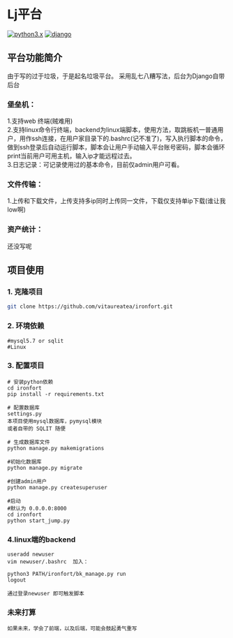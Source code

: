 # Lj平台
[![python3.x](https://img.shields.io/badge/python-3.6-blue.svg)](https://www.python.org/)
[![django](https://img.shields.io/badge/django-2.0.8-blue.svg)](https://www.djangoproject.com/)


## 平台功能简介
由于写的过于垃圾，于是起名垃圾平台。
采用乱七八糟写法，后台为Django自带后台
### 堡垒机：  
1.支持web 终端(贼难用)  
2.支持linux命令行终端，backend为linux端脚本，使用方法，取跳板机一普通用户，用作ssh连接，在用户家目录下的.bashrc(记不准了)，写入执行脚本的命令，做到ssh登录后自动运行脚本，脚本会让用户手动输入平台账号密码，脚本会循环print当前用户可用主机，输入ip才能远程过去。  
3.日志记录：可记录使用过的基本命令，目前仅admin用户可看。  
### 文件传输：
1.上传和下载文件，上传支持多ip同时上传同一文件，下载仅支持单ip下载(谁让我low啊)
### 资产统计：  
还没写呢  

## 项目使用
### 1. 克隆项目
``` bash
git clone https://github.com/vitaureatea/ironfort.git
```
### 2. 环境依赖
```
#mysql5.7 or sqlit
#Linux
```
### 3. 配置项目
```
# 安装python依赖
cd ironfort
pip install -r requirements.txt

# 配置数据库
settings.py 
本项目使用mysql数据库，pymysql模块
或者自带的 SQLIT 随便

# 生成数据库文件
python manage.py makemigrations 

#初始化数据库
python manage.py migrate

#创建admin用户
python manage.py createsuperuser 

#启动
#默认为 0.0.0.0:8000
cd ironfort
python start_jump.py
```
### 4.linux端的backend
```
useradd newuser  
vim newuser/.bashrc  加入：  

python3 PATH/ironfort/bk_manage.py run
logout  

通过登录newuser 即可触发脚本 
```
### 未来打算
```
如果未来，学会了前端，以及后端，可能会鼓起勇气重写
```
